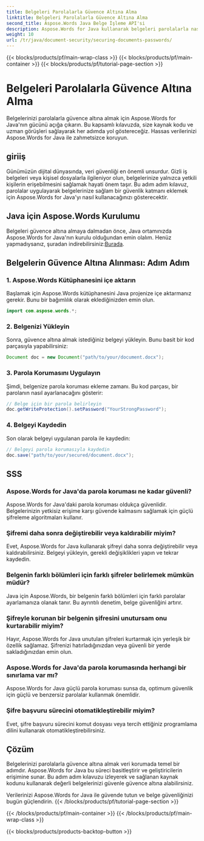 ```yaml
---
title: Belgeleri Parolalarla Güvence Altına Alma
linktitle: Belgeleri Parolalarla Güvence Altına Alma
second_title: Aspose.Words Java Belge İşleme API'si
description: Aspose.Words for Java kullanarak belgeleri parolalarla nasıl güvence altına alacağınızı keşfedin. Bu adım adım kılavuz kaynak kodu ve uzman ipuçları içerir. Verilerinizi koruyun.
weight: 10
url: /tr/java/document-security/securing-documents-passwords/
---
```


{{< blocks/products/pf/main-wrap-class >}}
{{< blocks/products/pf/main-container >}}
{{< blocks/products/pf/tutorial-page-section >}}

# Belgeleri Parolalarla Güvence Altına Alma


Belgelerinizi parolalarla güvence altına almak için Aspose.Words for Java'nın gücünü açığa çıkarın. Bu kapsamlı kılavuzda, size kaynak kodu ve uzman görüşleri sağlayarak her adımda yol göstereceğiz. Hassas verilerinizi Aspose.Words for Java ile zahmetsizce koruyun.


## giriiş

Günümüzün dijital dünyasında, veri güvenliği en önemli unsurdur. Gizli iş belgeleri veya kişisel dosyalarla ilgileniyor olun, belgelerinize yalnızca yetkili kişilerin erişebilmesini sağlamak hayati önem taşır. Bu adım adım kılavuz, parolalar uygulayarak belgelerinize sağlam bir güvenlik katmanı eklemek için Aspose.Words for Java'yı nasıl kullanacağınızı gösterecektir.

## Java için Aspose.Words Kurulumu

Belgeleri güvence altına almaya dalmadan önce, Java ortamınızda Aspose.Words for Java'nın kurulu olduğundan emin olalım. Henüz yapmadıysanız, şuradan indirebilirsiniz:[Burada](https://releases.aspose.com/words/java/).

## Belgelerin Güvence Altına Alınması: Adım Adım

### 1. Aspose.Words Kütüphanesini içe aktarın

Başlamak için Aspose.Words kütüphanesini Java projenize içe aktarmanız gerekir. Bunu bir bağımlılık olarak eklediğinizden emin olun.

```java
import com.aspose.words.*;
```

### 2. Belgenizi Yükleyin

Sonra, güvence altına almak istediğiniz belgeyi yükleyin. Bunu basit bir kod parçasıyla yapabilirsiniz:

```java
Document doc = new Document("path/to/your/document.docx");
```

### 3. Parola Korumasını Uygulayın

Şimdi, belgenize parola koruması ekleme zamanı. Bu kod parçası, bir parolanın nasıl ayarlanacağını gösterir:

```java
// Belge için bir parola belirleyin
doc.getWriteProtection().setPassword("YourStrongPassword");
```

### 4. Belgeyi Kaydedin

Son olarak belgeyi uygulanan parola ile kaydedin:

```java
// Belgeyi parola korumasıyla kaydedin
doc.save("path/to/your/secured/document.docx");
```

## SSS

### Aspose.Words for Java'da parola koruması ne kadar güvenli?

Aspose.Words for Java'daki parola koruması oldukça güvenlidir. Belgelerinizin yetkisiz erişime karşı güvende kalmasını sağlamak için güçlü şifreleme algoritmaları kullanır.

### Şifremi daha sonra değiştirebilir veya kaldırabilir miyim?

Evet, Aspose.Words for Java kullanarak şifreyi daha sonra değiştirebilir veya kaldırabilirsiniz. Belgeyi yükleyin, gerekli değişiklikleri yapın ve tekrar kaydedin.

### Belgenin farklı bölümleri için farklı şifreler belirlemek mümkün müdür?

Java için Aspose.Words, bir belgenin farklı bölümleri için farklı parolalar ayarlamanıza olanak tanır. Bu ayrıntılı denetim, belge güvenliğini artırır.

### Şifreyle korunan bir belgenin şifresini unutursam onu kurtarabilir miyim?

Hayır, Aspose.Words for Java unutulan şifreleri kurtarmak için yerleşik bir özellik sağlamaz. Şifrenizi hatırladığınızdan veya güvenli bir yerde sakladığınızdan emin olun.

### Aspose.Words for Java'da parola korumasında herhangi bir sınırlama var mı?

Aspose.Words for Java güçlü parola koruması sunsa da, optimum güvenlik için güçlü ve benzersiz parolalar kullanmak önemlidir.

### Şifre başvuru sürecini otomatikleştirebilir miyim?

Evet, şifre başvuru sürecini komut dosyası veya tercih ettiğiniz programlama dilini kullanarak otomatikleştirebilirsiniz.

## Çözüm

Belgelerinizi parolalarla güvence altına almak veri korumada temel bir adımdır. Aspose.Words for Java bu süreci basitleştirir ve geliştiricilerin erişimine sunar. Bu adım adım kılavuzu izleyerek ve sağlanan kaynak kodunu kullanarak değerli belgelerinizi güvenle güvence altına alabilirsiniz.

Verilerinizi Aspose.Words for Java ile güvende tutun ve belge güvenliğinizi bugün güçlendirin.
{{< /blocks/products/pf/tutorial-page-section >}}

{{< /blocks/products/pf/main-container >}}
{{< /blocks/products/pf/main-wrap-class >}}

{{< blocks/products/products-backtop-button >}}
